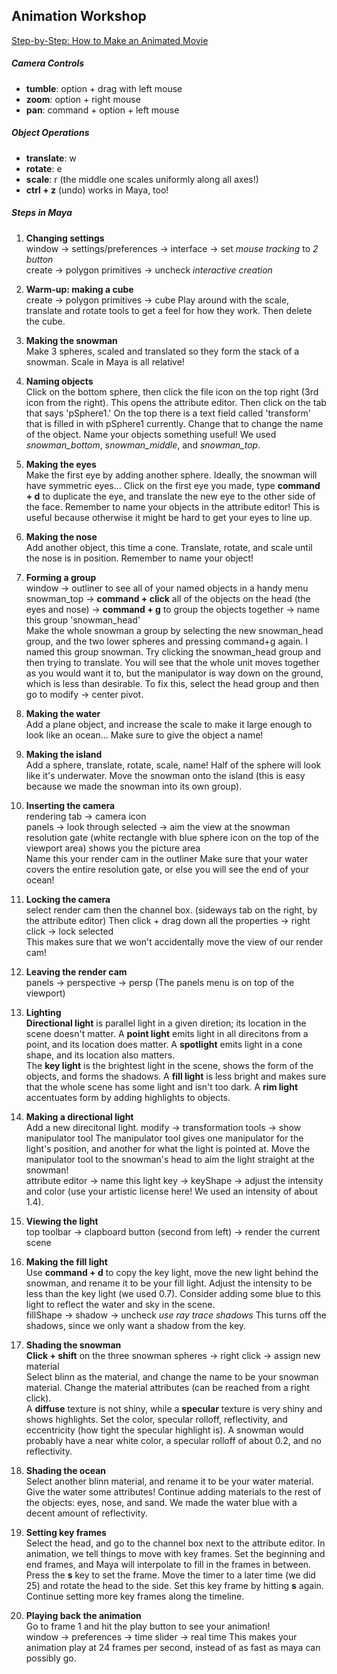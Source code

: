 ## Animation Workshop

[Step-by-Step: How to Make an Animated Movie](http://cgi.tutsplus.com/articles/step-by-step-how-to-make-an-animated-movie--cg-3257)

##### Camera Controls  
* **tumble**: option + drag with left mouse
* **zoom**: option + right mouse
* **pan**: command + option + left mouse

##### Object Operations
* **translate**: w
* **rotate**: e
* **scale**: r (the middle one scales uniformly along all axes!)
* **ctrl + z** (undo) works in Maya, too!

##### Steps in Maya
1. **Changing settings**  
window -> settings/preferences -> interface -> set *mouse tracking* to *2 button*  
create -> polygon primitives -> uncheck *interactive creation* 

2. **Warm-up: making a cube**  
create -> polygon primitives -> cube
Play around with the scale, translate and rotate tools to get a feel for how they work.  Then delete the cube.

3. **Making the snowman**  
Make 3 spheres, scaled and translated so they form the stack of a snowman. Scale in Maya is all relative!

4. **Naming objects**  
Click on the bottom sphere, then click the file icon on the top right (3rd icon from the right).  This opens the attribute editor.  Then click on the tab that says 'pSphere1.'  On the top there is a text field called 'transform' that is filled in with pSphere1 currently.  Change that to change the name of the object.  Name your objects something useful! We used *snowman_bottom*, *snowman_middle*, and *snowman_top*.

5. **Making the eyes**  
Make the first eye by adding another sphere. Ideally, the snowman will have symmetric eyes... Click on the first eye you made, type **command + d** to duplicate the eye, and translate the new eye to the other side of the face. Remember to name your objects in the attribute editor!  This is useful because otherwise it might be hard to get your eyes to line up.

6. **Making the nose**  
Add another object, this time a cone. Translate, rotate, and scale until the nose is in position. Remember to name your object!

7. **Forming a group**  
window -> outliner to see all of your named objects in a handy menu   
snowman_top -> **command + click** all of the objects on the head (the eyes and nose) -> **command + g** to group the objects together -> name this group 'snowman_head'  
Make the whole snowman a group by selecting the new snowman_head group, and the two lower spheres and pressing command+g again.  I named this group snowman. 
Try clicking the snowman_head group and then trying to translate.  You will see that the whole unit moves together as you would want it to, but the manipulator is way down on the ground, which is less than desirable.  To fix this, select the head group and then go to modify -> center pivot.  

8. **Making the water**  
Add a plane object, and increase the scale to make it large enough to look like an ocean... Make sure to give the object a name!  

9. **Making the island**  
Add a sphere, translate, rotate, scale, name! Half of the sphere will look like it's underwater. Move the snowman onto the island (this is easy because we made the snowman into its own group).

10. **Inserting the camera**  
rendering tab -> camera icon  
panels -> look through selected -> aim the view at the snowman  
resolution gate (white rectangle with blue sphere icon on the top of the viewport area) shows you the picture area  
Name this your render cam in the outliner
Make sure that your water covers the entire resolution gate, or else you will see the end of your ocean!

11. **Locking the camera**  
select render cam then the channel box. (sideways tab on the right, by the attribute editor) Then click + drag down all the properties -> right click -> lock selected  
This makes sure that we won't accidentally move the view of our render cam!

12. **Leaving the render cam**  
panels -> perspective -> persp (The panels menu is on top of the viewport)

13. **Lighting**  
**Directional light** is parallel light in a given diretion; its location in the scene doesn't matter. A **point light** emits light in all direcitons from a point, and its location does matter. A **spotlight** emits light in a cone shape, and its location also matters.  
The **key light** is the brightest light in the scene, shows the form of the objects, and forms the shadows. A **fill light** is less bright and makes sure that the whole scene has some light and isn't too dark. A **rim light** accentuates form by adding highlights to objects.

14. **Making a directional light**  
Add a new direcitonal light.
modify -> transformation tools -> show manipulator tool  The manipulator tool gives one manipulator for the light's position, and another for what the light is pointed at.
Move the manipulator tool to the snowman's head to aim the light straight at the snowman!  
attribute editor -> name this light key -> keyShape -> adjust the intensity and color (use your artistic license here! We used an intensity of about 1.4).

15. **Viewing the light**  
top toolbar  -> clapboard button (second from left) -> render the current scene

16. **Making the fill light**  
Use **command + d** to copy the key light, move the new light behind the snowman, and rename it to be your fill light. Adjust the intensity to be less than the key light (we used 0.7). Consider adding some blue to this light to reflect the water and sky in the scene.  
fillShape -> shadow -> uncheck *use ray trace shadows* This turns off the shadows, since we only want a shadow from the key.

17. **Shading the snowman**  
**Click + shift** on the three snowman spheres -> right click -> assign new material  
Select blinn as the material, and change the name to be your snowman material. Change the material attributes (can be reached from a right click).   
A **diffuse** texture is not shiny, while a **specular** texture is very shiny and shows highlights. Set the color, specular rolloff, reflectivity, and eccentricity (how tight the specular highlight is). A snowman would probably have a near white color, a specular rolloff of about 0.2, and no reflectivity.

18. **Shading the ocean**  
Select another blinn material, and rename it to be your water material. Give the water some attributes! Continue adding materials to the rest of the objects: eyes, nose, and sand.  We made the water blue with a decent amount of reflectivity.

19. **Setting key frames**  
Select the head, and go to the channel box next to the attribute editor. In animation, we tell things to move with key frames. Set the beginning and end frames, and Maya will interpolate to fill in the frames in between.
Press the **s** key to set the frame. Move the timer to a later time (we did 25) and rotate the head to the side. Set this key frame by hitting **s** again. Continue setting more key frames along the timeline.

20. **Playing back the animation**  
Go to frame 1 and hit the play button to see your animation!  
window -> preferences -> time slider -> real time This makes your animation play at 24 frames per second, instead of as fast as maya can possibly go.  
